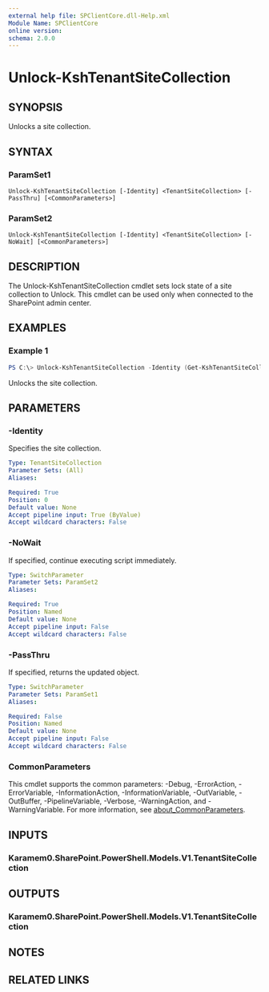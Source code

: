 ```yaml
---
external help file: SPClientCore.dll-Help.xml
Module Name: SPClientCore
online version:
schema: 2.0.0
---
```


# Unlock-KshTenantSiteCollection

## SYNOPSIS
Unlocks a site collection.

## SYNTAX

### ParamSet1
```
Unlock-KshTenantSiteCollection [-Identity] <TenantSiteCollection> [-PassThru] [<CommonParameters>]
```

### ParamSet2
```
Unlock-KshTenantSiteCollection [-Identity] <TenantSiteCollection> [-NoWait] [<CommonParameters>]
```

## DESCRIPTION
The Unlock-KshTenantSiteCollection cmdlet sets lock state of a site collection to Unlock. This cmdlet can be used only when connected to the SharePoint admin center.

## EXAMPLES

### Example 1
```powershell
PS C:\> Unlock-KshTenantSiteCollection -Identity (Get-KshTenantSiteCollection -SiteCollectionUrl 'https://example.sharepoint.com/sites/hub')
```

Unlocks the site collection.

## PARAMETERS

### -Identity
Specifies the site collection.

```yaml
Type: TenantSiteCollection
Parameter Sets: (All)
Aliases:

Required: True
Position: 0
Default value: None
Accept pipeline input: True (ByValue)
Accept wildcard characters: False
```

### -NoWait
If specified, continue executing script immediately.

```yaml
Type: SwitchParameter
Parameter Sets: ParamSet2
Aliases:

Required: True
Position: Named
Default value: None
Accept pipeline input: False
Accept wildcard characters: False
```

### -PassThru
If specified, returns the updated object.

```yaml
Type: SwitchParameter
Parameter Sets: ParamSet1
Aliases:

Required: False
Position: Named
Default value: None
Accept pipeline input: False
Accept wildcard characters: False
```

### CommonParameters
This cmdlet supports the common parameters: -Debug, -ErrorAction, -ErrorVariable, -InformationAction, -InformationVariable, -OutVariable, -OutBuffer, -PipelineVariable, -Verbose, -WarningAction, and -WarningVariable. For more information, see [about_CommonParameters](http://go.microsoft.com/fwlink/?LinkID=113216).

## INPUTS

### Karamem0.SharePoint.PowerShell.Models.V1.TenantSiteCollection

## OUTPUTS

### Karamem0.SharePoint.PowerShell.Models.V1.TenantSiteCollection

## NOTES

## RELATED LINKS
